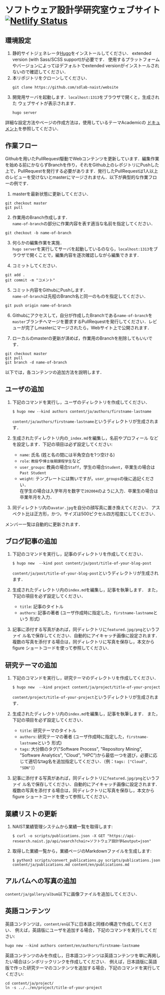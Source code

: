 # ソフトウェア設計学研究室ウェブサイト [![Netlify Status](https://api.netlify.com/api/v1/badges/3fbbab05-cf15-4ac2-854f-f2ac1ed81672/deploy-status)](https://app.netlify.com/sites/sdlab/deploys)

## 環境設定

1. 静的サイトジェネレータ[Hugo](https://gohugo.io/)をインストールしてください．
   extended version (with Sass/SCSS support)が必要です．
   使用するプラットフォームやバージョンによってはデフォルトでextended versionがインストールされないので確認してください．
2. 本リポジトリをクローンしてください．
    ```
    git clone https://github.com/sdlab-naist/website
    ```
3. 開発用サーバを起動します．`localhost:1313`をブラウザで開くと，生成された
  ウェブサイトが表示されます．
    ```
    hugo server
    ```

詳細な設定方法やページの作成方法は，使用しているテーマAcademicの
[ドキュメント](https://sourcethemes.com/academic/docs/)を参照してください．

## 作業フロー
Githubを用いたPullRequest駆動でWebコンテンツを更新しています．編集作業を始める前にかならずBranchを作り，それをGithub上のレポジトリにPushした上で，PullRequestを発行する必要があります．発行したPullRequestは1人以上のレビューを受けないとmasterにマージされません．以下が典型的な作業フローの例です．
1. masterを最新状態に更新してください．
```
git checkout master
git pull 
```

2. 作業用のBranch作成します．  
`name-of-branch`の部分に作業内容を表す適当な名前を指定してください．
```
git checkout -b name-of-branch
```

3. 何らかの編集作業を実施．  
`hugo server`を実行してサーバを起動しているのなら，`localhost:1313`をブラウザで開くことで，編集内容を逐次確認しながら編集できます．

4. コミットしてください．
```
git add .
git commit -m "コメント"
```

5. コミット内容をGithubにPushします．  
`name-of-branch`は先程のBranch名と同一のものを指定してください．
```
git push origin name-of-branch
```

6. Githubにアクセスして，自分が作成したBranchである`name-of-branch`を`master`ブランチへマージを要求するPullRequestを発行してください．レビューが完了しmasterにマージされたら，Webサイト上で公開されます．

7. ローカルのmasterの更新が済めば，作業用のBranchを削除してもいいです．
```
git checkout master
git pull
git branch -d name-of-branch
```

以下では，各コンテンツの追加方法を説明します．

## ユーザの追加

1. 下記のコマンドを実行し，ユーザのディレクトリを作成してください．
    ```
    $ hugo new --kind authors content/ja/authors/firstname-lastname
    ```
    `content/ja/authors/firstname-lastname`というディレクトリが生成されます．

2. 生成されたディレクトリ内の`_index.md`を編集し，名前やプロフィール
  などを設定します．下記の項目は必ず設定してください:
    - `name`: 氏名 (姓と名の間には半角空白を1つ空ける)
    - `role`: `教授`や`博士後期課程学生`など
    - `user_groups`: 教員の場合`Staff`，学生の場合`Student`，卒業生の場合は`Past Student`
    - `weight`: テンプレートには無いですが，`user_groups`の後に追記ください．  
    在学生の場合は入学年月を数字で`202004`のように入力．卒業生の場合は卒業年月を入力．

3. 同ディレクトリ内の`avatar.jpg`を自分の顔写真に置き換えてください．
  アスペクト比は正方形，かつ，サイズは500ピクセル四方程度にしてください．

メンバー一覧は自動的に更新されます．

## ブログ記事の追加

1. 下記のコマンドを実行し，記事のディレクトリを作成してください．
    ```
    $ hugo new  --kind post content/ja/post/title-of-your-blog-post
    ```
    `content/ja/post/title-of-your-blog-post`というディレクトリが生成されます．

2. 生成されたディレクトリ内の`index.md`を編集し，記事を執筆します．
  また，下記の項目を必ず設定してください．
    - `title`: 記事のタイトル
    - `authors`: 記事の著者 (ユーザ作成時に指定した，`firstname-lastname`という
        形式)

3. 記事に添付する写真があれば，同ディレクトリに`featured.jpg/png`というファイ
   ル名で保存してください．自動的にアイキャッチ画像に設定されます．
   複数の写真を添付する場合は，同ディレクトリに写真を保存し，本文からfigure
   ショートコードを使って参照してください．

## 研究テーマの追加

1. 下記のコマンドを実行し，研究テーマのディレクトリを作成してください．
    ```
    $ hugo new  --kind project content/ja/project/title-of-your-project
    ```
    `content/project/title-of-your-project`というディレクトリが生成されます．

2. 生成されたディレクトリ内の`index.md`を編集し，記事を執筆します．
  また，下記の項目を必ず設定してください．
    - `title`: 研究テーマのタイトル
    - `authors`: 研究テーマの著者 (ユーザ作成時に指定した，`firstname-lastname`という
        形式)
    - `tags`: 大分類のタグ("Software Process", "Repository Mining", "Software Analytics", "Cloud", "HPC")から最低一つを選び，必要に応じて適切なtag名を追加指定してください．（例：`tags: ["Cloud", "SDN"]`）

3. 記事に添付する写真があれば，同ディレクトリに`featured.jpg/png`というファイ
   ル名で保存してください．自動的にアイキャッチ画像に設定されます．
   複数の写真を添付する場合は，同ディレクトリに写真を保存し，本文からfigure
   ショートコードを使って参照してください．

## 業績リストの更新

1. NAIST業績管理システムから業績一覧を取得します:
    ```
    $ curl -o scripts/publications.json -X GET "https://api-research.naist.jp/api/search?chair=ソフトウェア設計学&output=json"
    ```
2. 取得した業績一覧から，業績ページのMarkdownファイルを生成します:
    ```
    $ python3 scripts/convert_publications.py scripts/publications.json content/ja/publications.md content/en/publications.md
    ```

## アルバムへの写真の追加

`content/ja/gallery/album`以下に画像ファイルを追加してください．

## 英語コンテンツ

英語コンテンツは，`content/en`以下に日本語と同様の構造で作成してください．
例えば，英語版にユーザを追加する場合，下記のコマンドを実行してください:

```
hugo new --kind authors content/en/authors/firstname-lastname
```

英語コンテンツのみを作成し，日本語コンテンツは英語コンテンツを単に再掲したい場合はシンボリックリンクを作成してください．
例えば，日本語版に英語版で作った研究テーマのコンテンツを追加する場合，下記のコマンドを実行してください:
```
cd content/ja/project/
ln -s ../../en/project/title-of-your-project
```
